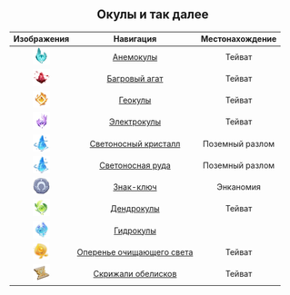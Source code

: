 <div class="RepoCover" align="center">
  <a href="#"><img style="width:600;height:675" src=""></a>


## Окулы и так далее

|                        Изображения                        |                                                                      Навигация                                                                      |    Местонахождение    |
|:---------------------------------------------------------:|:---------------------------------------------------------------------------------------------------------------------------------------------------:|:---------------------:|
|      ![Anemoculus](assets/img/icons/Anemoculus.png)       |                [Анемокулы](https://github.com/AluminiumTN/Sorted-TP-Files-RU/tree/Sorted-TP-Files-RU/Окулы%20и%20т.д#анемокулыzip)                 |        Тейват         |
|    ![CrimsonAgate](assets/img/icons/CrimsonAgate.png)     |            [Багровый агат](https://github.com/AluminiumTN/Sorted-TP-Files-RU/tree/Sorted-TP-Files-RU/Окулы%20и%20т.д#багровые-агатыzip)             |        Тейват         |
|        ![Geoculus](assets/img/icons/Geoculus.png)         |                   [Геокулы](https://github.com/AluminiumTN/Sorted-TP-Files-RU/tree/Sorted-TP-Files-RU/Окулы%20и%20т.д#геокулыzip)                   |        Тейват         |
|    ![Electroculus](assets/img/icons/Electroculus.png)     |               [Электрокулы](https://github.com/AluminiumTN/Sorted-TP-Files-RU/tree/Sorted-TP-Files-RU/Окулы%20и%20т.д#электрокулыzip)               |        Тейват         |
|       ![Lumenspar](assets/img/icons/Lumenspar.png)        |      [Светоносный кристалл](https://github.com/AluminiumTN/Sorted-TP-Files-RU/tree/Sorted-TP-Files-RU/Окулы%20и%20т.д#светоносный-кристаллzip)      | Поземный разлом |
|       ![Lumenspar](assets/img/icons/Lumenspar.png)        |          [Светоносная руда](https://github.com/AluminiumTN/Sorted-TP-Files-RU/tree/Sorted-TP-Files-RU/Окулы%20и%20т.д#светоносная-рудаzip)          |    Поземный разлом    |
|       ![KeySigil](assets/img/icons/KeySigilNew.png)       |                 [Знак-ключ](https://github.com/AluminiumTN/Sorted-TP-Files-RU/tree/Sorted-TP-Files-RU/Окулы%20и%20т.д#знак-ключzip)                 |       Энканомия       |
|     ![Dendroculus](assets/img/icons/Dendroculus.png)      |                [Дендрокулы](https://github.com/AluminiumTN/Sorted-TP-Files-RU/tree/Sorted-TP-Files-RU/Окулы%20и%20т.д#дендрокулыzip)                |        Тейват         |
|      ![Hydroculus](assets/img/icons/Hydroculus.png)       |                 [Гидрокулы](https://github.com/AluminiumTN/Sorted-TP-Files-RU/tree/Sorted-TP-Files-RU/Окулы%20и%20т.д#гидрокулыzip)                 |                       |
| ![Plumes](assets/img/icons/Plumes-of-Purifying-Light.png) | [Оперенье очищающего света](https://github.com/AluminiumTN/Sorted-TP-Files-RU/tree/Sorted-TP-Files-RU/Окулы%20и%20т.д#оперенье-очищающего-светаzip) |        Тейват         |
|      ![SacredSeal](assets/img/icons/SacredSeal.png)       |        [Скрижали обелисков](https://github.com/AluminiumTN/Sorted-TP-Files-RU/tree/Sorted-TP-Files-RU/Окулы%20и%20т.д#скрижали-обелисковzip)        |        Тейват         |

